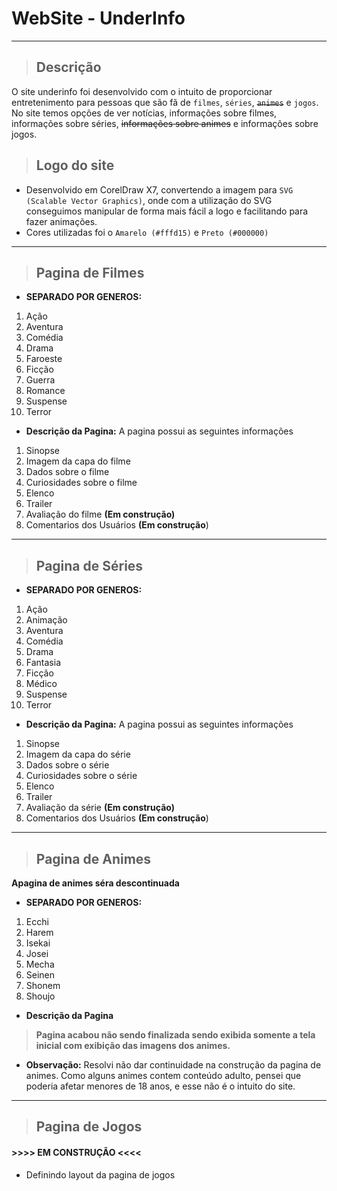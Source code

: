 # WebSite - UnderInfo

---

> ## Descrição
O site underinfo foi desenvolvido com o intuito de proporcionar entretenimento para pessoas que são fã de `filmes`, `séries`, ~~`animes`~~ e `jogos`. No site temos opções de ver notícias, informações sobre filmes, informações sobre séries, ~~informações sobre animes~~ e informações sobre jogos.


> ## Logo do site

* Desenvolvido em CorelDraw X7, convertendo a imagem para `SVG (Scalable Vector Graphics)`, onde com a utilização do SVG conseguimos manipular de forma mais fácil a logo e facilitando para fazer animações. 
* Cores utilizadas foi o `Amarelo (#fffd15)` e `Preto (#000000)`

---

> ## Pagina de Filmes

* **SEPARADO POR GENEROS:**
1. Ação
2. Aventura
3. Comédia
4. Drama
5. Faroeste
6. Ficção
7. Guerra
8. Romance
9. Suspense
10. Terror

* **Descrição da Pagina:**
A pagina possui as seguintes informações
1. Sinopse
2. Imagem da capa do filme
3. Dados sobre o filme
4. Curiosidades sobre o filme
5. Elenco
6. Trailer
7. Avaliação do filme **(Em construção)**
8. Comentarios dos Usuários **(Em construção**)

---

> ## Pagina de Séries

* **SEPARADO POR GENEROS:**
1. Ação
2. Animação
3. Aventura
4. Comédia
5. Drama
6. Fantasia
7. Ficção
8. Médico
9. Suspense
10. Terror

* **Descrição da Pagina:**
A pagina possui as seguintes informações
1. Sinopse
2. Imagem da capa do série
3. Dados sobre o série
4. Curiosidades sobre o série
5. Elenco
6. Trailer
7. Avaliação da série **(Em construção)**
8. Comentarios dos Usuários **(Em construção**)

---

> ## Pagina de Animes
**Apagina de animes séra descontinuada**

* **SEPARADO POR GENEROS:**
1. Ecchi
2. Harem
3. Isekai
4. Josei
5. Mecha
6. Seinen
7. Shonem
8. Shoujo

* **Descrição da Pagina**
> **Pagina acabou não sendo finalizada sendo exibida somente a tela inicial com exibição das imagens dos animes.** 

* **Observação:** Resolvi não dar continuidade na construção da pagina de animes. Como alguns animes contem conteúdo adulto, pensei que poderia afetar menores de 18 anos, e esse não é o intuito do site.


---


> ## Pagina de Jogos

#### >>>> EM CONSTRUÇÃO <<<<

* Definindo layout da pagina de jogos



